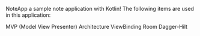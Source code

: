 NoteApp
a sample note application with Kotlin! The following items are used in this application:

MVP (Model View Presenter) Architecture
ViewBinding
Room
Dagger-Hilt
